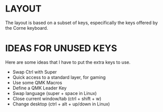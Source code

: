 # LAYOUT

The layout is based on a subset of keys, especifically the keys offered by the Corne keyboard.

# IDEAS FOR UNUSED KEYS

Here are some ideas that I have to put the extra keys to use.

- Swap Ctrl with Super
- Quick access to a standard layer, for gaming
- Use some QMK Macros
- Define a QMK Leader Key
- Swap language (super + space in Linux)
- Close current window/tab (ctrl + shift + w)
- Change desktop (ctrl + alt + up/down in Linux)
